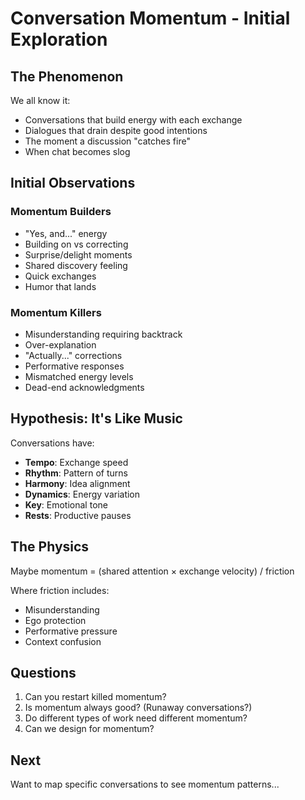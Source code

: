 # Conversation Momentum - Initial Exploration

## The Phenomenon

We all know it:
- Conversations that build energy with each exchange
- Dialogues that drain despite good intentions  
- The moment a discussion "catches fire"
- When chat becomes slog

## Initial Observations

### Momentum Builders
- "Yes, and..." energy
- Building on vs correcting
- Surprise/delight moments
- Shared discovery feeling
- Quick exchanges
- Humor that lands

### Momentum Killers
- Misunderstanding requiring backtrack
- Over-explanation
- "Actually..." corrections
- Performative responses
- Mismatched energy levels
- Dead-end acknowledgments

## Hypothesis: It's Like Music

Conversations have:
- **Tempo**: Exchange speed
- **Rhythm**: Pattern of turns
- **Harmony**: Idea alignment
- **Dynamics**: Energy variation
- **Key**: Emotional tone
- **Rests**: Productive pauses

## The Physics

Maybe momentum = (shared attention × exchange velocity) / friction

Where friction includes:
- Misunderstanding
- Ego protection
- Performative pressure
- Context confusion

## Questions

1. Can you restart killed momentum?
2. Is momentum always good? (Runaway conversations?)
3. Do different types of work need different momentum?
4. Can we design for momentum?

## Next

Want to map specific conversations to see momentum patterns...